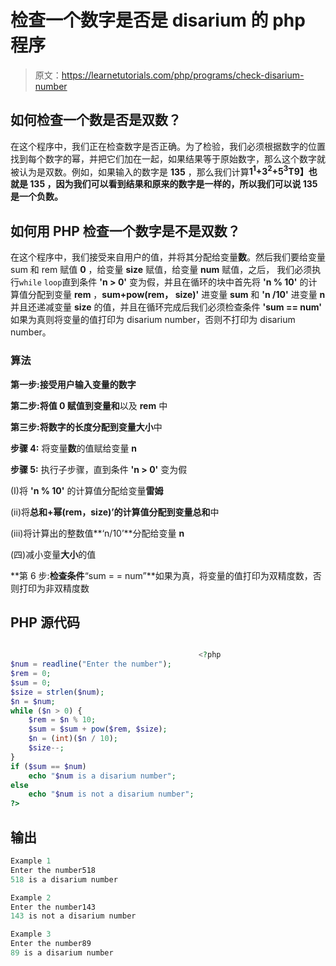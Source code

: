 # 检查一个数字是否是 disarium 的 php 程序

> 原文：<https://learnetutorials.com/php/programs/check-disarium-number>

## 如何检查一个数是否是双数？

在这个程序中，我们正在检查数字是否正确。为了检验，我们必须根据数字的位置找到每个数字的幂，并把它们加在一起，如果结果等于原始数字，那么这个数字就被认为是双数。例如，如果输入的数字是 **135** ，那么我们计算**1<sup>1</sup>+3<sup>2</sup>+5<sup>3</sup>T9】也就是 **135** ，因为我们可以看到结果和原来的数字是一样的，所以我们可以说 **135** 是一个负数。**

## 如何用 PHP 检查一个数字是不是双数？

在这个程序中，我们接受来自用户的值，并将其分配给变量**数**。然后我们要给变量 sum 和 rem 赋值 **0** ，给变量 **size** 赋值，给变量 **num** 赋值，之后， 我们必须执行`while` `loop`直到条件 **'n > 0'** 变为假，并且在循环的块中首先将 **'n % 10'** 的计算值分配到变量 **rem** ，**sum+pow(rem， size)'** 进变量 **sum** 和 **'n /10'** 进变量 **n** 并且还递减变量 **size** 的值，并且在循环完成后我们必须检查条件 **'sum == num'** 如果为真则将变量的值打印为 disarium number，否则不打印为 disarium number。

### 算法

**第一步:**接受用户输入变量**的数字**

**第二步:**将值 **0** 赋值到变量**和**以及 **rem** 中

**第三步:**将数字的长度分配到变量**大小**中

**步骤 4:** 将变量**数**的值赋给变量 **n**

**步骤 5:** 执行子步骤，直到条件 **'n > 0'** 变为假

(I)将 **'n % 10'** 的计算值分配给变量**雷姆**

(ii)将**总和+幂(rem，size)’**的计算值分配到变量**总和**中

(iii)将计算出的整数值**‘n/10’**分配给变量 **n**

(四)减小变量**大小**的值

**第 6 步:**检查条件**“sum = = num”**如果为真，将变量的值打印为双精度数，否则打印为非双精度数

## PHP 源代码

```php

                                          <?php
$num = readline("Enter the number");
$rem = 0;
$sum = 0;
$size = strlen($num);
$n = $num;
while ($n > 0) {
    $rem = $n % 10;
    $sum = $sum + pow($rem, $size);
    $n = (int)($n / 10);
    $size--;
}
if ($sum == $num)
    echo "$num is a disarium number";
else
    echo "$num is not a disarium number";
?>

```

## 输出

```php
Example 1
Enter the number518
518 is a disarium number

Example 2
Enter the number143
143 is not a disarium number

Example 3
Enter the number89
89 is a disarium number
```